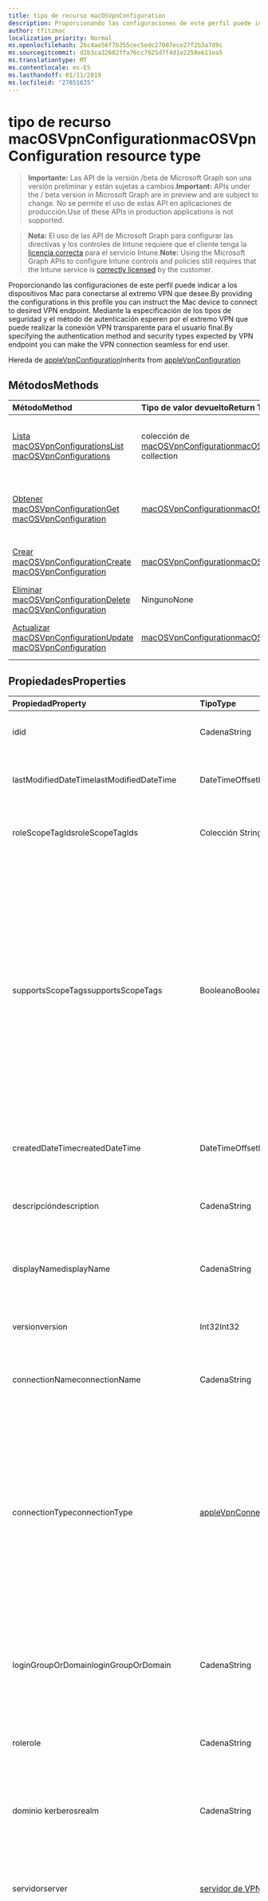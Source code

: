 ```yaml
---
title: tipo de recurso macOSVpnConfiguration
description: Proporcionando las configuraciones de este perfil puede indicar a los dispositivos Mac para conectarse al extremo VPN que desee. Mediante la especificación de los tipos de seguridad y el método de autenticación esperen por el extremo VPN que puede realizar la conexión VPN transparente para el usuario final.
author: tfitzmac
localization_priority: Normal
ms.openlocfilehash: 2bc4ae56f7b355cec5edc27007ece27f2b3a7d9c
ms.sourcegitcommit: d2b3ca32602ffa76cc7925d7f4d1e2258e611ea5
ms.translationtype: MT
ms.contentlocale: es-ES
ms.lasthandoff: 01/11/2019
ms.locfileid: "27851635"
---
```

# <a name="macosvpnconfiguration-resource-type"></a><span data-ttu-id="57982-104">tipo de recurso macOSVpnConfiguration</span><span class="sxs-lookup"><span data-stu-id="57982-104">macOSVpnConfiguration resource type</span></span>

> <span data-ttu-id="57982-105">**Importante:** Las API de la versión /beta de Microsoft Graph son una versión preliminar y están sujetas a cambios.</span><span class="sxs-lookup"><span data-stu-id="57982-105">**Important:** APIs under the / beta version in Microsoft Graph are in preview and are subject to change.</span></span> <span data-ttu-id="57982-106">No se permite el uso de estas API en aplicaciones de producción.</span><span class="sxs-lookup"><span data-stu-id="57982-106">Use of these APIs in production applications is not supported.</span></span>

> <span data-ttu-id="57982-107">**Nota:** El uso de las API de Microsoft Graph para configurar las directivas y los controles de Intune requiere que el cliente tenga la [licencia correcta](https://go.microsoft.com/fwlink/?linkid=839381) para el servicio Intune.</span><span class="sxs-lookup"><span data-stu-id="57982-107">**Note:** Using the Microsoft Graph APIs to configure Intune controls and policies still requires that the Intune service is [correctly licensed](https://go.microsoft.com/fwlink/?linkid=839381) by the customer.</span></span>

<span data-ttu-id="57982-108">Proporcionando las configuraciones de este perfil puede indicar a los dispositivos Mac para conectarse al extremo VPN que desee.</span><span class="sxs-lookup"><span data-stu-id="57982-108">By providing the configurations in this profile you can instruct the Mac device to connect to desired VPN endpoint.</span></span> <span data-ttu-id="57982-109">Mediante la especificación de los tipos de seguridad y el método de autenticación esperen por el extremo VPN que puede realizar la conexión VPN transparente para el usuario final.</span><span class="sxs-lookup"><span data-stu-id="57982-109">By specifying the authentication method and security types expected by VPN endpoint you can make the VPN connection seamless for end user.</span></span>

<span data-ttu-id="57982-110">Hereda de [appleVpnConfiguration](../resources/intune-deviceconfig-applevpnconfiguration.md)</span><span class="sxs-lookup"><span data-stu-id="57982-110">Inherits from [appleVpnConfiguration](../resources/intune-deviceconfig-applevpnconfiguration.md)</span></span>

## <a name="methods"></a><span data-ttu-id="57982-111">Métodos</span><span class="sxs-lookup"><span data-stu-id="57982-111">Methods</span></span>
|<span data-ttu-id="57982-112">Método</span><span class="sxs-lookup"><span data-stu-id="57982-112">Method</span></span>|<span data-ttu-id="57982-113">Tipo de valor devuelto</span><span class="sxs-lookup"><span data-stu-id="57982-113">Return Type</span></span>|<span data-ttu-id="57982-114">Descripción</span><span class="sxs-lookup"><span data-stu-id="57982-114">Description</span></span>|
|:---|:---|:---|
|[<span data-ttu-id="57982-115">Lista macOSVpnConfigurations</span><span class="sxs-lookup"><span data-stu-id="57982-115">List macOSVpnConfigurations</span></span>](../api/intune-deviceconfig-macosvpnconfiguration-list.md)|<span data-ttu-id="57982-116">colección de [macOSVpnConfiguration](../resources/intune-deviceconfig-macosvpnconfiguration.md)</span><span class="sxs-lookup"><span data-stu-id="57982-116">[macOSVpnConfiguration](../resources/intune-deviceconfig-macosvpnconfiguration.md) collection</span></span>|<span data-ttu-id="57982-117">Propiedades de la lista y relaciones de los objetos [macOSVpnConfiguration](../resources/intune-deviceconfig-macosvpnconfiguration.md) .</span><span class="sxs-lookup"><span data-stu-id="57982-117">List properties and relationships of the [macOSVpnConfiguration](../resources/intune-deviceconfig-macosvpnconfiguration.md) objects.</span></span>|
|[<span data-ttu-id="57982-118">Obtener macOSVpnConfiguration</span><span class="sxs-lookup"><span data-stu-id="57982-118">Get macOSVpnConfiguration</span></span>](../api/intune-deviceconfig-macosvpnconfiguration-get.md)|[<span data-ttu-id="57982-119">macOSVpnConfiguration</span><span class="sxs-lookup"><span data-stu-id="57982-119">macOSVpnConfiguration</span></span>](../resources/intune-deviceconfig-macosvpnconfiguration.md)|<span data-ttu-id="57982-120">Leer las propiedades y las relaciones del objeto [macOSVpnConfiguration](../resources/intune-deviceconfig-macosvpnconfiguration.md) .</span><span class="sxs-lookup"><span data-stu-id="57982-120">Read properties and relationships of the [macOSVpnConfiguration](../resources/intune-deviceconfig-macosvpnconfiguration.md) object.</span></span>|
|[<span data-ttu-id="57982-121">Crear macOSVpnConfiguration</span><span class="sxs-lookup"><span data-stu-id="57982-121">Create macOSVpnConfiguration</span></span>](../api/intune-deviceconfig-macosvpnconfiguration-create.md)|[<span data-ttu-id="57982-122">macOSVpnConfiguration</span><span class="sxs-lookup"><span data-stu-id="57982-122">macOSVpnConfiguration</span></span>](../resources/intune-deviceconfig-macosvpnconfiguration.md)|<span data-ttu-id="57982-123">Crear un nuevo objeto [macOSVpnConfiguration](../resources/intune-deviceconfig-macosvpnconfiguration.md) .</span><span class="sxs-lookup"><span data-stu-id="57982-123">Create a new [macOSVpnConfiguration](../resources/intune-deviceconfig-macosvpnconfiguration.md) object.</span></span>|
|[<span data-ttu-id="57982-124">Eliminar macOSVpnConfiguration</span><span class="sxs-lookup"><span data-stu-id="57982-124">Delete macOSVpnConfiguration</span></span>](../api/intune-deviceconfig-macosvpnconfiguration-delete.md)|<span data-ttu-id="57982-125">Ninguno</span><span class="sxs-lookup"><span data-stu-id="57982-125">None</span></span>|<span data-ttu-id="57982-126">Elimina un [macOSVpnConfiguration](../resources/intune-deviceconfig-macosvpnconfiguration.md).</span><span class="sxs-lookup"><span data-stu-id="57982-126">Deletes a [macOSVpnConfiguration](../resources/intune-deviceconfig-macosvpnconfiguration.md).</span></span>|
|[<span data-ttu-id="57982-127">Actualizar macOSVpnConfiguration</span><span class="sxs-lookup"><span data-stu-id="57982-127">Update macOSVpnConfiguration</span></span>](../api/intune-deviceconfig-macosvpnconfiguration-update.md)|[<span data-ttu-id="57982-128">macOSVpnConfiguration</span><span class="sxs-lookup"><span data-stu-id="57982-128">macOSVpnConfiguration</span></span>](../resources/intune-deviceconfig-macosvpnconfiguration.md)|<span data-ttu-id="57982-129">Actualizar las propiedades de un objeto [macOSVpnConfiguration](../resources/intune-deviceconfig-macosvpnconfiguration.md) .</span><span class="sxs-lookup"><span data-stu-id="57982-129">Update the properties of a [macOSVpnConfiguration](../resources/intune-deviceconfig-macosvpnconfiguration.md) object.</span></span>|

## <a name="properties"></a><span data-ttu-id="57982-130">Propiedades</span><span class="sxs-lookup"><span data-stu-id="57982-130">Properties</span></span>
|<span data-ttu-id="57982-131">Propiedad</span><span class="sxs-lookup"><span data-stu-id="57982-131">Property</span></span>|<span data-ttu-id="57982-132">Tipo</span><span class="sxs-lookup"><span data-stu-id="57982-132">Type</span></span>|<span data-ttu-id="57982-133">Descripción</span><span class="sxs-lookup"><span data-stu-id="57982-133">Description</span></span>|
|:---|:---|:---|
|<span data-ttu-id="57982-134">id</span><span class="sxs-lookup"><span data-stu-id="57982-134">id</span></span>|<span data-ttu-id="57982-135">Cadena</span><span class="sxs-lookup"><span data-stu-id="57982-135">String</span></span>|<span data-ttu-id="57982-136">Clave de la entidad.</span><span class="sxs-lookup"><span data-stu-id="57982-136">Key of the entity.</span></span> <span data-ttu-id="57982-137">Heredado de [deviceConfiguration](../resources/intune-deviceconfig-deviceconfiguration.md)</span><span class="sxs-lookup"><span data-stu-id="57982-137">Inherited from [deviceConfiguration](../resources/intune-deviceconfig-deviceconfiguration.md)</span></span>|
|<span data-ttu-id="57982-138">lastModifiedDateTime</span><span class="sxs-lookup"><span data-stu-id="57982-138">lastModifiedDateTime</span></span>|<span data-ttu-id="57982-139">DateTimeOffset</span><span class="sxs-lookup"><span data-stu-id="57982-139">DateTimeOffset</span></span>|<span data-ttu-id="57982-140">Fecha y hora en la que se modificó el objeto por última vez.</span><span class="sxs-lookup"><span data-stu-id="57982-140">DateTime the object was last modified.</span></span> <span data-ttu-id="57982-141">Heredado de [deviceConfiguration](../resources/intune-deviceconfig-deviceconfiguration.md)</span><span class="sxs-lookup"><span data-stu-id="57982-141">Inherited from [deviceConfiguration](../resources/intune-deviceconfig-deviceconfiguration.md)</span></span>|
|<span data-ttu-id="57982-142">roleScopeTagIds</span><span class="sxs-lookup"><span data-stu-id="57982-142">roleScopeTagIds</span></span>|<span data-ttu-id="57982-143">Colección String</span><span class="sxs-lookup"><span data-stu-id="57982-143">String collection</span></span>|<span data-ttu-id="57982-144">Lista de etiquetas de ámbito para esta instancia de entidad.</span><span class="sxs-lookup"><span data-stu-id="57982-144">List of Scope Tags for this Entity instance.</span></span> <span data-ttu-id="57982-145">Heredado de [deviceConfiguration](../resources/intune-deviceconfig-deviceconfiguration.md)</span><span class="sxs-lookup"><span data-stu-id="57982-145">Inherited from [deviceConfiguration](../resources/intune-deviceconfig-deviceconfiguration.md)</span></span>|
|<span data-ttu-id="57982-146">supportsScopeTags</span><span class="sxs-lookup"><span data-stu-id="57982-146">supportsScopeTags</span></span>|<span data-ttu-id="57982-147">Booleano</span><span class="sxs-lookup"><span data-stu-id="57982-147">Boolean</span></span>|<span data-ttu-id="57982-148">Indica si la configuración del dispositivo subyacente admite la asignación de etiquetas de ámbito.</span><span class="sxs-lookup"><span data-stu-id="57982-148">Indicates whether or not the underlying Device Configuration supports the assignment of scope tags.</span></span> <span data-ttu-id="57982-149">No se permite la asignación a la propiedad ScopeTags cuando este valor es false y entidades no estará visibles para los usuarios con ámbito.</span><span class="sxs-lookup"><span data-stu-id="57982-149">Assigning to the ScopeTags property is not allowed when this value is false and entities will not be visible to scoped users.</span></span> <span data-ttu-id="57982-150">Esto se produce para las directivas de heredado creadas en Silverlight y se puede resolver por eliminar y volver a crear la directiva en el Portal de Azure.</span><span class="sxs-lookup"><span data-stu-id="57982-150">This occurs for Legacy policies created in Silverlight and can be resolved by deleting and recreating the policy in the Azure Portal.</span></span> <span data-ttu-id="57982-151">Esta propiedad es de sólo lectura.</span><span class="sxs-lookup"><span data-stu-id="57982-151">This property is read-only.</span></span> <span data-ttu-id="57982-152">Heredado de [deviceConfiguration](../resources/intune-deviceconfig-deviceconfiguration.md)</span><span class="sxs-lookup"><span data-stu-id="57982-152">Inherited from [deviceConfiguration](../resources/intune-deviceconfig-deviceconfiguration.md)</span></span>|
|<span data-ttu-id="57982-153">createdDateTime</span><span class="sxs-lookup"><span data-stu-id="57982-153">createdDateTime</span></span>|<span data-ttu-id="57982-154">DateTimeOffset</span><span class="sxs-lookup"><span data-stu-id="57982-154">DateTimeOffset</span></span>|<span data-ttu-id="57982-155">Fecha y hora en la que se creó el objeto.</span><span class="sxs-lookup"><span data-stu-id="57982-155">DateTime the object was created.</span></span> <span data-ttu-id="57982-156">Heredado de [deviceConfiguration](../resources/intune-deviceconfig-deviceconfiguration.md)</span><span class="sxs-lookup"><span data-stu-id="57982-156">Inherited from [deviceConfiguration](../resources/intune-deviceconfig-deviceconfiguration.md)</span></span>|
|<span data-ttu-id="57982-157">descripción</span><span class="sxs-lookup"><span data-stu-id="57982-157">description</span></span>|<span data-ttu-id="57982-158">Cadena</span><span class="sxs-lookup"><span data-stu-id="57982-158">String</span></span>|<span data-ttu-id="57982-159">Descripción proporcionada por el administrador de la configuración del dispositivo.</span><span class="sxs-lookup"><span data-stu-id="57982-159">Admin provided description of the Device Configuration.</span></span> <span data-ttu-id="57982-160">Heredado de [deviceConfiguration](../resources/intune-deviceconfig-deviceconfiguration.md)</span><span class="sxs-lookup"><span data-stu-id="57982-160">Inherited from [deviceConfiguration](../resources/intune-deviceconfig-deviceconfiguration.md)</span></span>|
|<span data-ttu-id="57982-161">displayName</span><span class="sxs-lookup"><span data-stu-id="57982-161">displayName</span></span>|<span data-ttu-id="57982-162">Cadena</span><span class="sxs-lookup"><span data-stu-id="57982-162">String</span></span>|<span data-ttu-id="57982-163">Nombre proporcionado por el administrador de la configuración del dispositivo.</span><span class="sxs-lookup"><span data-stu-id="57982-163">Admin provided name of the device configuration.</span></span> <span data-ttu-id="57982-164">Heredado de [deviceConfiguration](../resources/intune-deviceconfig-deviceconfiguration.md)</span><span class="sxs-lookup"><span data-stu-id="57982-164">Inherited from [deviceConfiguration](../resources/intune-deviceconfig-deviceconfiguration.md)</span></span>|
|<span data-ttu-id="57982-165">version</span><span class="sxs-lookup"><span data-stu-id="57982-165">version</span></span>|<span data-ttu-id="57982-166">Int32</span><span class="sxs-lookup"><span data-stu-id="57982-166">Int32</span></span>|<span data-ttu-id="57982-167">Versión de la configuración del dispositivo.</span><span class="sxs-lookup"><span data-stu-id="57982-167">Version of the device configuration.</span></span> <span data-ttu-id="57982-168">Heredado de [deviceConfiguration](../resources/intune-deviceconfig-deviceconfiguration.md)</span><span class="sxs-lookup"><span data-stu-id="57982-168">Inherited from [deviceConfiguration](../resources/intune-deviceconfig-deviceconfiguration.md)</span></span>|
|<span data-ttu-id="57982-169">connectionName</span><span class="sxs-lookup"><span data-stu-id="57982-169">connectionName</span></span>|<span data-ttu-id="57982-170">Cadena</span><span class="sxs-lookup"><span data-stu-id="57982-170">String</span></span>|<span data-ttu-id="57982-171">Nombre de la conexión que se muestra al usuario.</span><span class="sxs-lookup"><span data-stu-id="57982-171">Connection name displayed to the user.</span></span> <span data-ttu-id="57982-172">Se hereda de [appleVpnConfiguration](../resources/intune-deviceconfig-applevpnconfiguration.md)</span><span class="sxs-lookup"><span data-stu-id="57982-172">Inherited from [appleVpnConfiguration](../resources/intune-deviceconfig-applevpnconfiguration.md)</span></span>|
|<span data-ttu-id="57982-173">connectionType</span><span class="sxs-lookup"><span data-stu-id="57982-173">connectionType</span></span>|[<span data-ttu-id="57982-174">appleVpnConnectionType</span><span class="sxs-lookup"><span data-stu-id="57982-174">appleVpnConnectionType</span></span>](../resources/intune-deviceconfig-applevpnconnectiontype.md)|<span data-ttu-id="57982-175">Tipo de conexión.</span><span class="sxs-lookup"><span data-stu-id="57982-175">Connection type.</span></span> <span data-ttu-id="57982-176">Se hereda de [appleVpnConfiguration](../resources/intune-deviceconfig-applevpnconfiguration.md).</span><span class="sxs-lookup"><span data-stu-id="57982-176">Inherited from [appleVpnConfiguration](../resources/intune-deviceconfig-applevpnconfiguration.md).</span></span> <span data-ttu-id="57982-177">Los valores posibles son: `ciscoAnyConnect`, `pulseSecure`, `f5EdgeClient`, `dellSonicWallMobileConnect`, `checkPointCapsuleVpn`, `customVpn`, `ciscoIPSec`, `citrix`, `ciscoAnyConnectV2`, `paloAltoGlobalProtect`, `zscalerPrivateAccess`, `f5Access2018`, `citrixSso`, `paloAltoGlobalProtectV2`.</span><span class="sxs-lookup"><span data-stu-id="57982-177">Possible values are: `ciscoAnyConnect`, `pulseSecure`, `f5EdgeClient`, `dellSonicWallMobileConnect`, `checkPointCapsuleVpn`, `customVpn`, `ciscoIPSec`, `citrix`, `ciscoAnyConnectV2`, `paloAltoGlobalProtect`, `zscalerPrivateAccess`, `f5Access2018`, `citrixSso`, `paloAltoGlobalProtectV2`.</span></span>|
|<span data-ttu-id="57982-178">loginGroupOrDomain</span><span class="sxs-lookup"><span data-stu-id="57982-178">loginGroupOrDomain</span></span>|<span data-ttu-id="57982-179">Cadena</span><span class="sxs-lookup"><span data-stu-id="57982-179">String</span></span>|<span data-ttu-id="57982-180">Grupo de inicio de sesión o dominio cuando se establece el tipo de conexión a Dell SonicWALL Mobile conexión.</span><span class="sxs-lookup"><span data-stu-id="57982-180">Login group or domain when connection type is set to Dell SonicWALL Mobile Connection.</span></span> <span data-ttu-id="57982-181">Se hereda de [appleVpnConfiguration](../resources/intune-deviceconfig-applevpnconfiguration.md)</span><span class="sxs-lookup"><span data-stu-id="57982-181">Inherited from [appleVpnConfiguration](../resources/intune-deviceconfig-applevpnconfiguration.md)</span></span>|
|<span data-ttu-id="57982-182">role</span><span class="sxs-lookup"><span data-stu-id="57982-182">role</span></span>|<span data-ttu-id="57982-183">Cadena</span><span class="sxs-lookup"><span data-stu-id="57982-183">String</span></span>|<span data-ttu-id="57982-184">Función de tipo de conexión se establece en impulsos seguro.</span><span class="sxs-lookup"><span data-stu-id="57982-184">Role when connection type is set to Pulse Secure.</span></span> <span data-ttu-id="57982-185">Se hereda de [appleVpnConfiguration](../resources/intune-deviceconfig-applevpnconfiguration.md)</span><span class="sxs-lookup"><span data-stu-id="57982-185">Inherited from [appleVpnConfiguration](../resources/intune-deviceconfig-applevpnconfiguration.md)</span></span>|
|<span data-ttu-id="57982-186">dominio kerberos</span><span class="sxs-lookup"><span data-stu-id="57982-186">realm</span></span>|<span data-ttu-id="57982-187">Cadena</span><span class="sxs-lookup"><span data-stu-id="57982-187">String</span></span>|<span data-ttu-id="57982-188">Dominio Kerberos cuando se establece el tipo de conexión a impulsos seguro.</span><span class="sxs-lookup"><span data-stu-id="57982-188">Realm when connection type is set to Pulse Secure.</span></span> <span data-ttu-id="57982-189">Se hereda de [appleVpnConfiguration](../resources/intune-deviceconfig-applevpnconfiguration.md)</span><span class="sxs-lookup"><span data-stu-id="57982-189">Inherited from [appleVpnConfiguration](../resources/intune-deviceconfig-applevpnconfiguration.md)</span></span>|
|<span data-ttu-id="57982-190">servidor</span><span class="sxs-lookup"><span data-stu-id="57982-190">server</span></span>|[<span data-ttu-id="57982-191">servidor de VPN</span><span class="sxs-lookup"><span data-stu-id="57982-191">vpnServer</span></span>](../resources/intune-deviceconfig-vpnserver.md)|<span data-ttu-id="57982-192">Servidor de VPN en la red.</span><span class="sxs-lookup"><span data-stu-id="57982-192">VPN Server on the network.</span></span> <span data-ttu-id="57982-193">Asegúrese de que los usuarios finales pueden tener acceso a esta ubicación de red.</span><span class="sxs-lookup"><span data-stu-id="57982-193">Make sure end users can access this network location.</span></span> <span data-ttu-id="57982-194">Se hereda de [appleVpnConfiguration](../resources/intune-deviceconfig-applevpnconfiguration.md)</span><span class="sxs-lookup"><span data-stu-id="57982-194">Inherited from [appleVpnConfiguration](../resources/intune-deviceconfig-applevpnconfiguration.md)</span></span>|
|<span data-ttu-id="57982-195">identificador</span><span class="sxs-lookup"><span data-stu-id="57982-195">identifier</span></span>|<span data-ttu-id="57982-196">Cadena</span><span class="sxs-lookup"><span data-stu-id="57982-196">String</span></span>|<span data-ttu-id="57982-197">Identificador proporcionado por el proveedor de VPN cuando se establece el tipo de conexión a VPN personalizado.</span><span class="sxs-lookup"><span data-stu-id="57982-197">Identifier provided by VPN vendor when connection type is set to Custom VPN.</span></span> <span data-ttu-id="57982-198">Por ejemplo: AnyConnect de Cisco usa un identificador de la com.cisco.anyconnect.applevpn.plugin de formulario Inherited desde [appleVpnConfiguration](../resources/intune-deviceconfig-applevpnconfiguration.md)</span><span class="sxs-lookup"><span data-stu-id="57982-198">For example: Cisco AnyConnect uses an identifier of the form com.cisco.anyconnect.applevpn.plugin Inherited from [appleVpnConfiguration](../resources/intune-deviceconfig-applevpnconfiguration.md)</span></span>|
|<span data-ttu-id="57982-199">customData</span><span class="sxs-lookup"><span data-stu-id="57982-199">customData</span></span>|<span data-ttu-id="57982-200">colección [keyValue](../resources/intune-deviceconfig-keyvalue.md)</span><span class="sxs-lookup"><span data-stu-id="57982-200">[keyValue](../resources/intune-deviceconfig-keyvalue.md) collection</span></span>|<span data-ttu-id="57982-201">Datos personalizados cuando se establece el tipo de conexión a VPN personalizado.</span><span class="sxs-lookup"><span data-stu-id="57982-201">Custom data when connection type is set to Custom VPN.</span></span> <span data-ttu-id="57982-202">Use este campo para habilitar la funcionalidad no admitida por Intune, pero disponible en la solución de VPN.</span><span class="sxs-lookup"><span data-stu-id="57982-202">Use this field to enable functionality not supported by Intune, but available in your VPN solution.</span></span> <span data-ttu-id="57982-203">Póngase en contacto con su proveedor de VPN para obtener información sobre cómo agregar estos pares de clave y valor.</span><span class="sxs-lookup"><span data-stu-id="57982-203">Contact your VPN vendor to learn how to add these key/value pairs.</span></span> <span data-ttu-id="57982-204">Esta colección puede contener un máximo de 25 elementos.</span><span class="sxs-lookup"><span data-stu-id="57982-204">This collection can contain a maximum of 25 elements.</span></span> <span data-ttu-id="57982-205">Se hereda de [appleVpnConfiguration](../resources/intune-deviceconfig-applevpnconfiguration.md)</span><span class="sxs-lookup"><span data-stu-id="57982-205">Inherited from [appleVpnConfiguration](../resources/intune-deviceconfig-applevpnconfiguration.md)</span></span>|
|<span data-ttu-id="57982-206">customKeyValueData</span><span class="sxs-lookup"><span data-stu-id="57982-206">customKeyValueData</span></span>|<span data-ttu-id="57982-207">Colección [keyValuePair](../resources/intune-shared-keyvaluepair.md)</span><span class="sxs-lookup"><span data-stu-id="57982-207">[keyValuePair](../resources/intune-shared-keyvaluepair.md) collection</span></span>|<span data-ttu-id="57982-208">Datos personalizados cuando se establece el tipo de conexión a VPN personalizado.</span><span class="sxs-lookup"><span data-stu-id="57982-208">Custom data when connection type is set to Custom VPN.</span></span> <span data-ttu-id="57982-209">Use este campo para habilitar la funcionalidad no admitida por Intune, pero disponible en la solución de VPN.</span><span class="sxs-lookup"><span data-stu-id="57982-209">Use this field to enable functionality not supported by Intune, but available in your VPN solution.</span></span> <span data-ttu-id="57982-210">Póngase en contacto con su proveedor de VPN para obtener información sobre cómo agregar estos pares de clave y valor.</span><span class="sxs-lookup"><span data-stu-id="57982-210">Contact your VPN vendor to learn how to add these key/value pairs.</span></span> <span data-ttu-id="57982-211">Esta colección puede contener un máximo de 25 elementos.</span><span class="sxs-lookup"><span data-stu-id="57982-211">This collection can contain a maximum of 25 elements.</span></span> <span data-ttu-id="57982-212">Se hereda de [appleVpnConfiguration](../resources/intune-deviceconfig-applevpnconfiguration.md)</span><span class="sxs-lookup"><span data-stu-id="57982-212">Inherited from [appleVpnConfiguration](../resources/intune-deviceconfig-applevpnconfiguration.md)</span></span>|
|<span data-ttu-id="57982-213">enableSplitTunneling</span><span class="sxs-lookup"><span data-stu-id="57982-213">enableSplitTunneling</span></span>|<span data-ttu-id="57982-214">Booleano</span><span class="sxs-lookup"><span data-stu-id="57982-214">Boolean</span></span>|<span data-ttu-id="57982-215">Enviar todo el tráfico de red a través de VPN.</span><span class="sxs-lookup"><span data-stu-id="57982-215">Send all network traffic through VPN.</span></span> <span data-ttu-id="57982-216">Se hereda de [appleVpnConfiguration](../resources/intune-deviceconfig-applevpnconfiguration.md)</span><span class="sxs-lookup"><span data-stu-id="57982-216">Inherited from [appleVpnConfiguration](../resources/intune-deviceconfig-applevpnconfiguration.md)</span></span>|
|<span data-ttu-id="57982-217">authenticationMethod</span><span class="sxs-lookup"><span data-stu-id="57982-217">authenticationMethod</span></span>|[<span data-ttu-id="57982-218">vpnAuthenticationMethod</span><span class="sxs-lookup"><span data-stu-id="57982-218">vpnAuthenticationMethod</span></span>](../resources/intune-deviceconfig-vpnauthenticationmethod.md)|<span data-ttu-id="57982-219">Método de autenticación para esta conexión VPN.</span><span class="sxs-lookup"><span data-stu-id="57982-219">Authentication method for this VPN connection.</span></span> <span data-ttu-id="57982-220">Se hereda de [appleVpnConfiguration](../resources/intune-deviceconfig-applevpnconfiguration.md).</span><span class="sxs-lookup"><span data-stu-id="57982-220">Inherited from [appleVpnConfiguration](../resources/intune-deviceconfig-applevpnconfiguration.md).</span></span> <span data-ttu-id="57982-221">Los valores posibles son: `certificate` y `usernameAndPassword`.</span><span class="sxs-lookup"><span data-stu-id="57982-221">Possible values are: `certificate`, `usernameAndPassword`.</span></span>|
|<span data-ttu-id="57982-222">enablePerApp</span><span class="sxs-lookup"><span data-stu-id="57982-222">enablePerApp</span></span>|<span data-ttu-id="57982-223">Booleano</span><span class="sxs-lookup"><span data-stu-id="57982-223">Boolean</span></span>|<span data-ttu-id="57982-224">Si se establece en true, crea de carga por aplicación VPN que más adelante se puede asociar con las aplicaciones que pueden desencadenar este conexiones VPN en dispositivo de iOS del usuario final.</span><span class="sxs-lookup"><span data-stu-id="57982-224">Setting this to true creates Per-App VPN payload which can later be associated with Apps that can trigger this VPN conneciton on the end user's iOS device.</span></span> <span data-ttu-id="57982-225">Se hereda de [appleVpnConfiguration](../resources/intune-deviceconfig-applevpnconfiguration.md)</span><span class="sxs-lookup"><span data-stu-id="57982-225">Inherited from [appleVpnConfiguration](../resources/intune-deviceconfig-applevpnconfiguration.md)</span></span>|
|<span data-ttu-id="57982-226">safariDomains</span><span class="sxs-lookup"><span data-stu-id="57982-226">safariDomains</span></span>|<span data-ttu-id="57982-227">Colección String</span><span class="sxs-lookup"><span data-stu-id="57982-227">String collection</span></span>|<span data-ttu-id="57982-228">Dominios de Safari cuando está habilitada esta VPN por la configuración de la aplicación.</span><span class="sxs-lookup"><span data-stu-id="57982-228">Safari domains when this VPN per App setting is enabled.</span></span> <span data-ttu-id="57982-229">Además de las aplicaciones asociadas con esta VPN, dominios de Safari especifiquen aquí también podrá desencadenar esta conexión VPN.</span><span class="sxs-lookup"><span data-stu-id="57982-229">In addition to the apps associated with this VPN, Safari domains specified here will also be able to trigger this VPN connection.</span></span> <span data-ttu-id="57982-230">Se hereda de [appleVpnConfiguration](../resources/intune-deviceconfig-applevpnconfiguration.md)</span><span class="sxs-lookup"><span data-stu-id="57982-230">Inherited from [appleVpnConfiguration](../resources/intune-deviceconfig-applevpnconfiguration.md)</span></span>|
|<span data-ttu-id="57982-231">onDemandRules</span><span class="sxs-lookup"><span data-stu-id="57982-231">onDemandRules</span></span>|<span data-ttu-id="57982-232">colección de [vpnOnDemandRule](../resources/intune-deviceconfig-vpnondemandrule.md)</span><span class="sxs-lookup"><span data-stu-id="57982-232">[vpnOnDemandRule](../resources/intune-deviceconfig-vpnondemandrule.md) collection</span></span>|<span data-ttu-id="57982-233">Reglas de On Demand.</span><span class="sxs-lookup"><span data-stu-id="57982-233">On-Demand Rules.</span></span> <span data-ttu-id="57982-234">Esta colección puede contener un máximo de 500 elementos.</span><span class="sxs-lookup"><span data-stu-id="57982-234">This collection can contain a maximum of 500 elements.</span></span> <span data-ttu-id="57982-235">Se hereda de [appleVpnConfiguration](../resources/intune-deviceconfig-applevpnconfiguration.md)</span><span class="sxs-lookup"><span data-stu-id="57982-235">Inherited from [appleVpnConfiguration](../resources/intune-deviceconfig-applevpnconfiguration.md)</span></span>|
|<span data-ttu-id="57982-236">proxyServer</span><span class="sxs-lookup"><span data-stu-id="57982-236">proxyServer</span></span>|[<span data-ttu-id="57982-237">vpnProxyServer</span><span class="sxs-lookup"><span data-stu-id="57982-237">vpnProxyServer</span></span>](../resources/intune-deviceconfig-vpnproxyserver.md)|<span data-ttu-id="57982-238">Servidor proxy.</span><span class="sxs-lookup"><span data-stu-id="57982-238">Proxy Server.</span></span> <span data-ttu-id="57982-239">Se hereda de [appleVpnConfiguration](../resources/intune-deviceconfig-applevpnconfiguration.md)</span><span class="sxs-lookup"><span data-stu-id="57982-239">Inherited from [appleVpnConfiguration](../resources/intune-deviceconfig-applevpnconfiguration.md)</span></span>|
|<span data-ttu-id="57982-240">optInToDeviceIdSharing</span><span class="sxs-lookup"><span data-stu-id="57982-240">optInToDeviceIdSharing</span></span>|<span data-ttu-id="57982-241">Booleano</span><span class="sxs-lookup"><span data-stu-id="57982-241">Boolean</span></span>|<span data-ttu-id="57982-242">Participar en uso compartido de identificador del dispositivo a los clientes de vpn de terceros para su uso durante la validación de control de acceso de red.</span><span class="sxs-lookup"><span data-stu-id="57982-242">Opt-In to sharing the device's Id to third-party vpn clients for use during network access control validation.</span></span> <span data-ttu-id="57982-243">Se hereda de [appleVpnConfiguration](../resources/intune-deviceconfig-applevpnconfiguration.md)</span><span class="sxs-lookup"><span data-stu-id="57982-243">Inherited from [appleVpnConfiguration](../resources/intune-deviceconfig-applevpnconfiguration.md)</span></span>|

## <a name="relationships"></a><span data-ttu-id="57982-244">Relaciones</span><span class="sxs-lookup"><span data-stu-id="57982-244">Relationships</span></span>
|<span data-ttu-id="57982-245">Relación</span><span class="sxs-lookup"><span data-stu-id="57982-245">Relationship</span></span>|<span data-ttu-id="57982-246">Tipo</span><span class="sxs-lookup"><span data-stu-id="57982-246">Type</span></span>|<span data-ttu-id="57982-247">Description</span><span class="sxs-lookup"><span data-stu-id="57982-247">Description</span></span>|
|:---|:---|:---|
|<span data-ttu-id="57982-248">groupAssignments</span><span class="sxs-lookup"><span data-stu-id="57982-248">groupAssignments</span></span>|<span data-ttu-id="57982-249">colección de [deviceConfigurationGroupAssignment](../resources/intune-deviceconfig-deviceconfigurationgroupassignment.md)</span><span class="sxs-lookup"><span data-stu-id="57982-249">[deviceConfigurationGroupAssignment](../resources/intune-deviceconfig-deviceconfigurationgroupassignment.md) collection</span></span>|<span data-ttu-id="57982-250">La lista de asignaciones de grupo para el perfil de configuración del dispositivo.</span><span class="sxs-lookup"><span data-stu-id="57982-250">The list of group assignments for the device configuration profile.</span></span> <span data-ttu-id="57982-251">Heredado de [deviceConfiguration](../resources/intune-deviceconfig-deviceconfiguration.md)</span><span class="sxs-lookup"><span data-stu-id="57982-251">Inherited from [deviceConfiguration](../resources/intune-deviceconfig-deviceconfiguration.md)</span></span>|
|<span data-ttu-id="57982-252">asignaciones</span><span class="sxs-lookup"><span data-stu-id="57982-252">assignments</span></span>|<span data-ttu-id="57982-253">Colección [deviceConfigurationAssignment](../resources/intune-deviceconfig-deviceconfigurationassignment.md)</span><span class="sxs-lookup"><span data-stu-id="57982-253">[deviceConfigurationAssignment](../resources/intune-deviceconfig-deviceconfigurationassignment.md) collection</span></span>|<span data-ttu-id="57982-254">La lista de tareas para el perfil de configuración del dispositivo.</span><span class="sxs-lookup"><span data-stu-id="57982-254">The list of assignments for the device configuration profile.</span></span> <span data-ttu-id="57982-255">Heredado de [deviceConfiguration](../resources/intune-deviceconfig-deviceconfiguration.md)</span><span class="sxs-lookup"><span data-stu-id="57982-255">Inherited from [deviceConfiguration](../resources/intune-deviceconfig-deviceconfiguration.md)</span></span>|
|<span data-ttu-id="57982-256">deviceStatuses</span><span class="sxs-lookup"><span data-stu-id="57982-256">deviceStatuses</span></span>|<span data-ttu-id="57982-257">Colección [deviceConfigurationDeviceStatus](../resources/intune-deviceconfig-deviceconfigurationdevicestatus.md)</span><span class="sxs-lookup"><span data-stu-id="57982-257">[deviceConfigurationDeviceStatus](../resources/intune-deviceconfig-deviceconfigurationdevicestatus.md) collection</span></span>|<span data-ttu-id="57982-258">Estado de instalación de configuración del dispositivo por dispositivo.</span><span class="sxs-lookup"><span data-stu-id="57982-258">Device configuration installation status by device.</span></span> <span data-ttu-id="57982-259">Heredado de [deviceConfiguration](../resources/intune-deviceconfig-deviceconfiguration.md)</span><span class="sxs-lookup"><span data-stu-id="57982-259">Inherited from [deviceConfiguration](../resources/intune-deviceconfig-deviceconfiguration.md)</span></span>|
|<span data-ttu-id="57982-260">userStatuses</span><span class="sxs-lookup"><span data-stu-id="57982-260">userStatuses</span></span>|<span data-ttu-id="57982-261">Colección [deviceConfigurationUserStatus](../resources/intune-deviceconfig-deviceconfigurationuserstatus.md)</span><span class="sxs-lookup"><span data-stu-id="57982-261">[deviceConfigurationUserStatus](../resources/intune-deviceconfig-deviceconfigurationuserstatus.md) collection</span></span>|<span data-ttu-id="57982-262">Estado de instalación de configuración de dispositivo por usuario.</span><span class="sxs-lookup"><span data-stu-id="57982-262">Device configuration installation status by user.</span></span> <span data-ttu-id="57982-263">Heredado de [deviceConfiguration](../resources/intune-deviceconfig-deviceconfiguration.md)</span><span class="sxs-lookup"><span data-stu-id="57982-263">Inherited from [deviceConfiguration](../resources/intune-deviceconfig-deviceconfiguration.md)</span></span>|
|<span data-ttu-id="57982-264">deviceStatusOverview</span><span class="sxs-lookup"><span data-stu-id="57982-264">deviceStatusOverview</span></span>|[<span data-ttu-id="57982-265">deviceConfigurationDeviceOverview</span><span class="sxs-lookup"><span data-stu-id="57982-265">deviceConfigurationDeviceOverview</span></span>](../resources/intune-deviceconfig-deviceconfigurationdeviceoverview.md)|<span data-ttu-id="57982-266">Información general sobre el estado de dispositivos de la configuración de dispositivo. Heredado de [deviceConfiguration](../resources/intune-deviceconfig-deviceconfiguration.md)</span><span class="sxs-lookup"><span data-stu-id="57982-266">Device Configuration devices status overview Inherited from [deviceConfiguration](../resources/intune-deviceconfig-deviceconfiguration.md)</span></span>|
|<span data-ttu-id="57982-267">userStatusOverview</span><span class="sxs-lookup"><span data-stu-id="57982-267">userStatusOverview</span></span>|[<span data-ttu-id="57982-268">deviceConfigurationUserOverview</span><span class="sxs-lookup"><span data-stu-id="57982-268">deviceConfigurationUserOverview</span></span>](../resources/intune-deviceconfig-deviceconfigurationuseroverview.md)|<span data-ttu-id="57982-269">Información general sobre el estado de usuarios de la configuración de dispositivo. Heredado de [deviceConfiguration](../resources/intune-deviceconfig-deviceconfiguration.md)</span><span class="sxs-lookup"><span data-stu-id="57982-269">Device Configuration users status overview Inherited from [deviceConfiguration](../resources/intune-deviceconfig-deviceconfiguration.md)</span></span>|
|<span data-ttu-id="57982-270">deviceSettingStateSummaries</span><span class="sxs-lookup"><span data-stu-id="57982-270">deviceSettingStateSummaries</span></span>|<span data-ttu-id="57982-271">Colección [settingStateDeviceSummary](../resources/intune-deviceconfig-settingstatedevicesummary.md)</span><span class="sxs-lookup"><span data-stu-id="57982-271">[settingStateDeviceSummary](../resources/intune-deviceconfig-settingstatedevicesummary.md) collection</span></span>|<span data-ttu-id="57982-272">Resumen de dispositivo sobre el estado de configuración de la configuración de dispositivo. Heredado de [deviceConfiguration](../resources/intune-deviceconfig-deviceconfiguration.md)</span><span class="sxs-lookup"><span data-stu-id="57982-272">Device Configuration Setting State Device Summary Inherited from [deviceConfiguration](../resources/intune-deviceconfig-deviceconfiguration.md)</span></span>|
|<span data-ttu-id="57982-273">identityCertificate</span><span class="sxs-lookup"><span data-stu-id="57982-273">identityCertificate</span></span>|[<span data-ttu-id="57982-274">macOSCertificateProfileBase</span><span class="sxs-lookup"><span data-stu-id="57982-274">macOSCertificateProfileBase</span></span>](../resources/intune-deviceconfig-macoscertificateprofilebase.md)|<span data-ttu-id="57982-275">Certificado de identidad para la autenticación de cliente al método de autenticación es el certificado.</span><span class="sxs-lookup"><span data-stu-id="57982-275">Identity certificate for client authentication when authentication method is certificate.</span></span>|

## <a name="json-representation"></a><span data-ttu-id="57982-276">Representación JSON</span><span class="sxs-lookup"><span data-stu-id="57982-276">JSON Representation</span></span>
<span data-ttu-id="57982-277">Aquí tiene una representación JSON del recurso.</span><span class="sxs-lookup"><span data-stu-id="57982-277">Here is a JSON representation of the resource.</span></span>
<!-- {
  "blockType": "resource",
  "keyProperty": "id",
  "@odata.type": "microsoft.graph.macOSVpnConfiguration"
}
-->
``` json
{
  "@odata.type": "#microsoft.graph.macOSVpnConfiguration",
  "id": "String (identifier)",
  "lastModifiedDateTime": "String (timestamp)",
  "roleScopeTagIds": [
    "String"
  ],
  "supportsScopeTags": true,
  "createdDateTime": "String (timestamp)",
  "description": "String",
  "displayName": "String",
  "version": 1024,
  "connectionName": "String",
  "connectionType": "String",
  "loginGroupOrDomain": "String",
  "role": "String",
  "realm": "String",
  "server": {
    "@odata.type": "microsoft.graph.vpnServer",
    "description": "String",
    "address": "String",
    "isDefaultServer": true
  },
  "identifier": "String",
  "customData": [
    {
      "@odata.type": "microsoft.graph.keyValue",
      "key": "String",
      "value": "String"
    }
  ],
  "customKeyValueData": [
    {
      "@odata.type": "microsoft.graph.keyValuePair",
      "name": "String",
      "value": "String"
    }
  ],
  "enableSplitTunneling": true,
  "authenticationMethod": "String",
  "enablePerApp": true,
  "safariDomains": [
    "String"
  ],
  "onDemandRules": [
    {
      "@odata.type": "microsoft.graph.vpnOnDemandRule",
      "ssids": [
        "String"
      ],
      "dnsSearchDomains": [
        "String"
      ],
      "probeUrl": "String",
      "action": "String",
      "domainAction": "String",
      "domains": [
        "String"
      ],
      "probeRequiredUrl": "String"
    }
  ],
  "proxyServer": {
    "@odata.type": "microsoft.graph.vpnProxyServer",
    "automaticConfigurationScriptUrl": "String",
    "address": "String",
    "port": 1024
  },
  "optInToDeviceIdSharing": true
}
```





